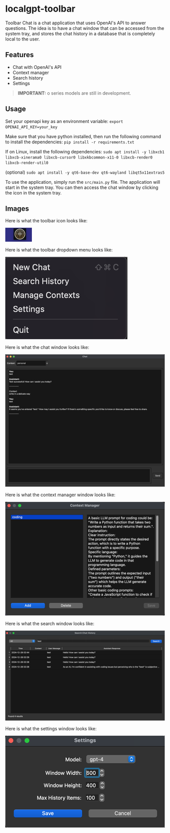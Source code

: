 # localgpt-toolbar

Toolbar Chat is a chat application that uses OpenAI's API to answer questions. The idea is to have a chat window that can be accessed from the system tray, and stores the chat history in a database that is completely local to the user.

## Features

- Chat with OpenAI's API
- Context manager
- Search history
- Settings

> **IMPORTANT:** o series models are still in development.

## Usage

Set your openapi key as an environment variable:
`export OPENAI_API_KEY=your_key`

Make sure that you have python installed, then run the following command to install the dependencies:
`pip install -r requirements.txt`

If on Linux, install the following dependencies:
`sudo apt install -y libxcb1 libxcb-xinerama0 libxcb-cursor0 libxkbcommon-x11-0 libxcb-render0 libxcb-render-util0`

(optional) `sudo apt install -y qt6-base-dev qt6-wayland libqt5x11extras5`

To use the application, simply run the `src/main.py` file. The application will start in the system tray. You can then access the chat window by clicking the icon in the system tray.

## Images

Here is what the toolbar icon looks like:

![Toolbar Icon](assets/toolbar_icon.png)

Here is what the toolbar dropdown menu looks like:

![Toolbar Dropdown Menu](assets/toolbar_dropdown.png)

Here is what the chat window looks like:

![Chat Window](assets/chat_window.png)

Here is what the context manager window looks like:

![Context Manager Window](assets/context_manager.png)

Here is what the search window looks like:

![Search Window](assets/search_history.png)

Here is what the settings window looks like:

![Settings Window](assets/settings.png)
